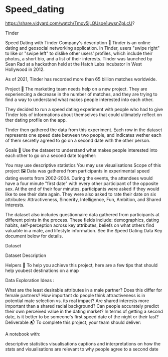 # Speed_dating

https://share.vidyard.com/watch/Tmov5jLQUsoe1uwsnZpLcU?

Tinder

Speed Dating with Tinder
Company's description 📇
Tinder is an online dating and geosocial networking application. In Tinder, users "swipe right" to like or "swipe left" to dislike other users' profiles, which include their photos, a short bio, and a list of their interests.
Tinder was launched by Sean Rad at a hackathon held at the Hatch Labs incubator in West Hollywood in 2012.

As of 2021, Tinder has recorded more than 65 billion matches worldwide.

Project 🚧
The marketing team needs help on a new project. They are experiencing a decrease in the number of matches, and they are trying to find a way to understand what makes people interested into each other.

They decided to run a speed dating experiment with people who had to give Tinder lots of informations about themselves that could ultimately reflect on ther dating profile on the app.

Tinder then gathered the data from this experiment. Each row in the dataset represents one speed date between two people, and indicates wether each of them secretly agreed to go on a second date with the other person.

Goals 🎯
Use the dataset to understand what makes people interested into each other to go on a second date together:

You may use descriptive statistics
You may use visualisations
Scope of this project 🖼️
Data was gathered from participants in experimental speed dating events from 2002-2004. During the events, the attendees would have a four minute "first date" with every other participant of the opposite sex. At the end of their four minutes, participants were asked if they would like to see their date again. They were also asked to rate their date on six attributes: Attractiveness, Sincerity, Intelligence, Fun, Ambition, and Shared Interests.

The dataset also includes questionnaire data gathered from participants at different points in the process. These fields include: demographics, dating habits, self-perception across key attributes, beliefs on what others find valuable in a mate, and lifestyle information. See the Speed Dating Data Key document below for details.

Dataset

Dataset Description

Helpers 🦮
To help you achieve this project, here are a few tips that should help youbest destinations on a map

Data Exploration Ideas :

What are the least desirable attributes in a male partner? Does this differ for female partners?
How important do people think attractiveness is in potential mate selection vs. its real impact?
Are shared interests more important than a shared racial background?
Can people accurately predict their own perceived value in the dating market?
In terms of getting a second date, is it better to be someone's first speed date of the night or their last?
Deliverable 📬
To complete this project, your team should deliver:

A notebook with:

descriptive statistics
visualisations
captions and interpretations on how the stats and visualisations are relevant to why people agree to a second date
